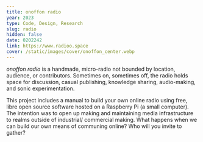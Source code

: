 ```yaml
---
title: onoffon radio
year: 2023
type: Code, Design, Research
slug: radio
hidden: false
date: 0202242
link: https://www.radioo.space
cover: /static/images/cover/onoffon_center.webp
---
```


_onoffon radio_ is a handmade, micro-radio not bounded by location, audience, or contributors. Sometimes on, sometimes off, the radio holds space for discussion, casual publishing, knowledge sharing, audio-making, and sonic experimentation.

This project includes a manual to build your own online radio using free, libre open source software hosted on a Raspberry Pi (a small computer). The intention was to open up making and maintaining media infrastructure to realms outside of industrial/ commercial making. What happens when we can build our own means of communing online? Who will you invite to gather?

